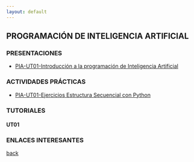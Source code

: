 ```yaml
---
layout: default
---
```

## PROGRAMACIÓN DE INTELIGENCIA ARTIFICIAL

### PRESENTACIONES

  * [PIA-UT01-Introducción a la programación de Inteligencia Artificial](https://slides.com/manueljesusrodriguezarabi/code-ec8356/fullscreen)

### ACTIVIDADES PRÁCTICAS

  * [PIA-UT01-Ejercicios Estructura Secuencial con Python](https://educacionadistancia.juntadeandalucia.es/centros/almeria/mod/url/view.php?id=269110)
### TUTORIALES

#### UT01



### ENLACES INTERESANTES


[back](https://mrodara.github.io)
